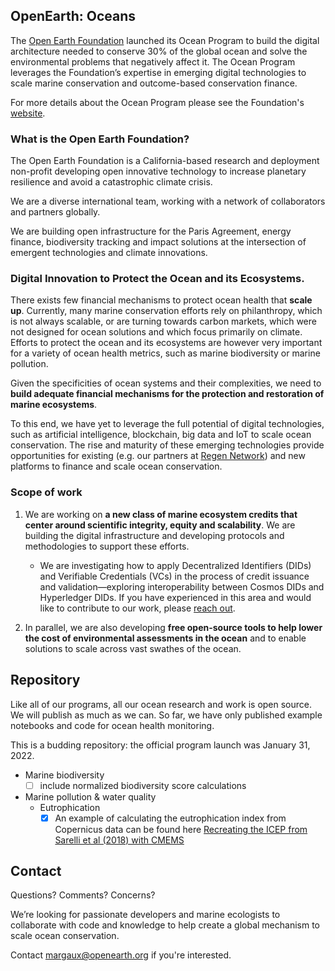## OpenEarth: Oceans

The [Open Earth Foundation](www.openearth.org) launched its Ocean Program to build the digital architecture needed to conserve 30% of the global ocean and solve the environmental problems that negatively affect it. The Ocean Program leverages the Foundation’s expertise in emerging digital technologies to scale marine conservation and outcome-based conservation finance.

For more details about the Ocean Program please see the Foundation's [website](https://www.openearth.org/projects/ocean-program).

### What is the Open Earth Foundation?

The Open Earth Foundation is a California-based research and deployment non-profit developing open innovative technology to increase planetary resilience and avoid a catastrophic climate crisis.

We are a diverse international team, working with a network of collaborators and partners globally.

We are building open infrastructure for the Paris Agreement, energy finance, biodiversity tracking and impact solutions at the intersection of emergent technologies and climate innovations.

### Digital Innovation to Protect the Ocean and its Ecosystems.

There exists few financial mechanisms to protect ocean health that **scale up**. Currently, many marine conservation efforts rely on philanthropy, which is not always scalable, or are turning towards carbon markets, which were not designed for ocean solutions and which focus primarily on climate. Efforts to protect the ocean and its ecosystems are however very important for a variety of ocean health metrics, such as marine biodiversity or marine pollution.

Given the specificities of ocean systems and their complexities, we need to **build adequate financial mechanisms for the protection and restoration of marine ecosystems**.

To this end, we have yet to leverage the full potential of digital technologies, such as artificial intelligence, blockchain, big data and IoT to scale ocean conservation. The rise and maturity of these emerging technologies provide opportunities for existing (e.g. our partners at [Regen Network](https://www.regen.network/)) and new platforms to finance and scale ocean conservation.

### Scope of work

1. We are working on **a new class of marine ecosystem credits that center around scientific integrity, equity and scalability**. We are building the digital infrastructure and developing protocols and methodologies to support these efforts.
    - We are investigating how to apply Decentralized Identifiers (DIDs) and Verifiable Credentials (VCs) in the process of credit issuance and validation—exploring interoperability between Cosmos DIDs and Hyperledger DIDs. If you have experienced in this area and would like to contribute to our work, please [reach out](https://www.openearth.org/collaborate). 

2. In parallel, we are also developing **free open-source tools to help lower the cost of environmental assessments in the ocean** and to enable solutions to scale across vast swathes of the ocean. 

## Repository

Like all of our programs, all our ocean research and work is open source. We will publish as much as we can. So far, we have only published example notebooks and code for ocean health monitoring. 

This is a budding repository: the official program launch was January 31, 2022.

* Marine biodiversity
    - [ ] include normalized biodiversity score calculations

* Marine pollution & water quality
    * Eutrophication
        - [x] An example of calculating the eutrophication index from Copernicus data can be found here [Recreating the ICEP from Sarelli et al (2018) with CMEMS](https://open-earth-foundation.github.io/oceanprogram/oceanhealth/waterquality/Sarelli_et_al2018_Aug2017example.html)

## Contact

Questions? Comments? Concerns?  

We’re looking for passionate developers and marine ecologists to collaborate with code and knowledge to help create a global mechanism to scale ocean conservation.

Contact margaux@openearth.org if you're interested.

